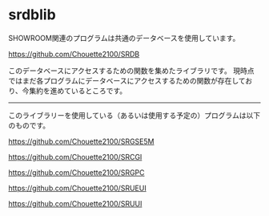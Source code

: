 # srdblib

SHOWROOM関連のプログラムは共通のデータベースを使用しています。

https://github.com/Chouette2100/SRDB

このデータベースにアクセスするための関数を集めたライブラリです。
現時点ではまだ各プログラムにデータベースにアクセスするための関数が存在しており、今集約を進めているところです。

----

このライブラリーを使用している（あるいは使用する予定の）プログラムは以下のものです。


https://github.com/Chouette2100/SRGSE5M


https://github.com/Chouette2100/SRCGI

https://github.com/Chouette2100/SRGPC

https://github.com/Chouette2100/SRUEUI

https://github.com/Chouette2100/SRUUI
